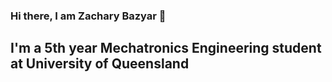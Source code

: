 ### Hi there, I am Zachary Bazyar 👋

## I'm a 5th year Mechatronics Engineering student at University of Queensland
<!--
**Ozzigzach/Ozzigzach** is a ✨ _special_ ✨ repository because its `README.md` (this file) appears on your GitHub profile.

# 📫 How to reach me: email: zachbazyar@gmail.com

